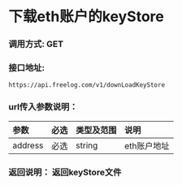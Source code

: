 # 下载eth账户的keyStore


### 调用方式: GET

### 接口地址:

```
https://api.freelog.com/v1/downLoadKeyStore
```

### url传入参数说明：

| 参数 | 必选 | 类型及范围 | 说明 |
| :--- | :--- | :--- | :--- |
|address|必选|string|eth账户地址

### 返回说明： 返回keyStore文件

